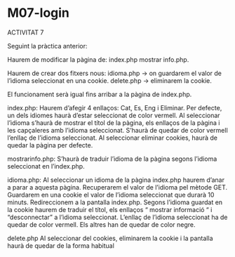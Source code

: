# M07-login
ACTIVITAT 7

Seguint la pràctica anterior:

Haurem de modificar la pàgina de:
index.php
mostrar info.php.

Haurem de crear dos fitxers nous:
idioma.php -> on guardarem el valor de l’idioma seleccionat en una cookie.
delete.php -> eliminarem la cookie.

El funcionament serà igual fins arribar a la pàgina de index.php.

index.php:
Haurem d’afegir 4 enllaços: Cat, Es, Eng i Eliminar.
Per defecte, un dels idiomes haurà d’estar seleccionat de color vermell.
Al seleccionar l’idioma s’haurà de mostrar el títol de la pàgina, els enllaços de la pàgina i les capçaleres amb l’idioma seleccionat.
S’haurà de quedar de color vermell l’enllaç de l’idioma seleccionat.
Al seleccionar eliminar cookies,  haurà de quedar la pàgina per defecte.

mostrarinfo.php:
S’haurà de traduir l’idioma de la pàgina segons l’idioma seleccionat en l’index.php.

idioma.php:
Al seleccionar un idioma de la pàgina index.php haurem d’anar a parar a aquesta pàgina.
Recuperarem el valor de l’idioma pel mètode GET.
Guardarem en una cookie el valor de l’idioma seleccionat que durarà 10 minuts.
Redireccionem a la pantalla index.php.
Segons l’idioma guardat en la cookie haurem de traduir el títol, els enllaços “ mostrar informació “ i “desconnectar” a l’idioma seleccionat.
L’enllaç de l’idioma seleccionat ha de quedar de color vermell. Els altres han de quedar de color negre.

delete.php
Al seleccionar del cookies, eliminarem la cookie i la pantalla haurà de quedar de la forma habitual
